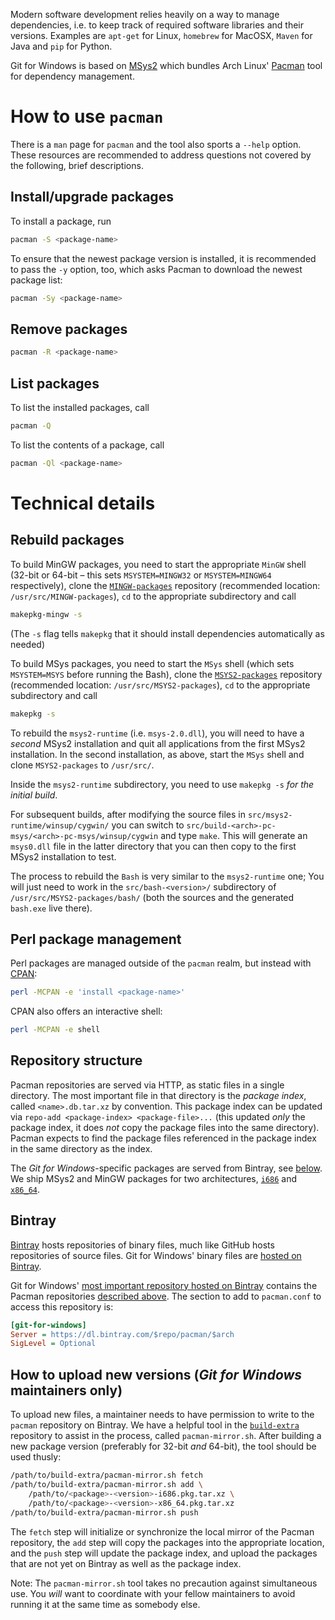 Modern software development relies heavily on a way to manage dependencies, i.e. to keep track of required software libraries and their versions. Examples are `apt-get` for Linux, `homebrew` for MacOSX, `Maven` for Java and `pip` for Python.

Git for Windows is based on [MSys2](https://msys2.github.io/) which bundles Arch Linux' [Pacman](https://wiki.archlinux.org/index.php/Pacman) tool for dependency management.

# How to use `pacman`

There is a `man` page for `pacman` and the tool also sports a `--help` option. These resources are recommended to address questions not covered by the following, brief descriptions.

## Install/upgrade packages

To install a package, run

```bash
pacman -S <package-name>
```

To ensure that the newest package version is installed, it is recommended to pass the `-y` option, too, which asks Pacman to download the newest package list:

```bash
pacman -Sy <package-name>
```

## Remove packages

```bash
pacman -R <package-name>
```

## List packages

To list the installed packages, call

```bash
pacman -Q
```

To list the contents of a package, call

```bash
pacman -Ql <package-name>
```

# Technical details

## Rebuild packages

To build MinGW packages, you need to start the appropriate `MinGW` shell (32-bit or 64-bit – this sets `MSYSTEM=MINGW32` or `MSYSTEM=MINGW64` respectively), clone the [`MINGW-packages`](https://github.com/git-for-windows/MINGW-packages) repository (recommended location: `/usr/src/MINGW-packages`), `cd` to the appropriate subdirectory and call

```bash
makepkg-mingw -s
```
 
(The `-s` flag tells `makepkg` that it should install dependencies automatically as needed)

To build MSys packages, you need to start the `MSys` shell (which sets `MSYSTEM=MSYS` before running the Bash), clone the [`MSYS2-packages`](https://github.com/git-for-windows/MSYS2-packages) repository (recommended location: `/usr/src/MSYS2-packages`), `cd` to the appropriate subdirectory and call

```bash
makepkg -s
```

To rebuild the `msys2-runtime` (i.e. `msys-2.0.dll`), you will need to have a *second* MSys2 installation and quit all applications from the first MSys2 installation. In the second installation, as above, start the `MSys` shell and clone `MSYS2-packages` to `/usr/src/`.

Inside the `msys2-runtime` subdirectory, you need to use `makepkg -s` *for the initial build*.

For subsequent builds, after modifying the source files in `src/msys2-runtime/winsup/cygwin/` you can switch to `src/build-<arch>-pc-msys/<arch>-pc-msys/winsup/cygwin` and type `make`. This will generate an `msys0.dll` file in the latter directory that you can then copy to the first MSys2 installation to test.

The process to rebuild the `Bash` is very similar to the `msys2-runtime` one; You will just need to work in the `src/bash-<version>/` subdirectory of `/usr/src/MSYS2-packages/bash/` (both the sources and the generated `bash.exe` live there).

## Perl package management

Perl packages are managed outside of the `pacman` realm, but instead with [CPAN](http://www.cpan.org/):

```bash
perl -MCPAN -e 'install <package-name>'
```

CPAN also offers an interactive shell:

```bash
perl -MCPAN -e shell
```

## Repository structure

Pacman repositories are served via HTTP, as static files in a single directory. The most important file in that directory is the *package index*, called `<name>.db.tar.xz` by convention. This package index can be updated via `repo-add <package-index> <package-file>...` (this updated *only* the package index, it does *not* copy the package files into the same directory). Pacman expects to find the package files referenced in the package index in the same directory as the index.

The *Git for Windows*-specific packages are served from Bintray, see [below](#Bintray).
We ship MSys2 and MinGW packages for two architectures, [`i686`](https://dl.bintray.com/git-for-windows/pacman/i686/) and [`x86_64`](https://dl.bintray.com/git-for-windows/pacman/x86_64/).

## Bintray

[Bintray](https://bintray.com) hosts repositories of binary files, much like GitHub hosts repositories of source files. Git for Windows' binary files are [hosted on Bintray](https://bintray.com/git-for-windows/).

Git for Windows' [most important repository hosted on Bintray](https://bintray.com/git-for-windows/pacman) contains the Pacman repositories [described above](#Repository_structure). The section to add to `pacman.conf` to access this repository is:

```ini
[git-for-windows]
Server = https://dl.bintray.com/$repo/pacman/$arch
SigLevel = Optional
```

## How to upload new versions (*Git for Windows* maintainers only)

To upload new files, a maintainer needs to have permission to write to the `pacman` repository on Bintray. We have a helpful tool in the [`build-extra`](https://github.com/git-for-windows/build-extra) repository to assist in the process, called `pacman-mirror.sh`. After building a new package version (preferably for 32-bit *and* 64-bit), the tool should be used thusly:

```bash
/path/to/build-extra/pacman-mirror.sh fetch
/path/to/build-extra/pacman-mirror.sh add \
    /path/to/<package>-<version>-i686.pkg.tar.xz \
    /path/to/<package>-<version>-x86_64.pkg.tar.xz
/path/to/build-extra/pacman-mirror.sh push
```

The `fetch` step will initialize or synchronize the local mirror of the Pacman repository, the `add` step will copy the packages into the appropriate location, and the `push` step will update the package index, and upload the packages that are not yet on Bintray as well as the package index.

Note: The `pacman-mirror.sh` tool takes no precaution against simultaneous use. You *will* want to coordinate with your fellow maintainers to avoid running it at the same time as somebody else.